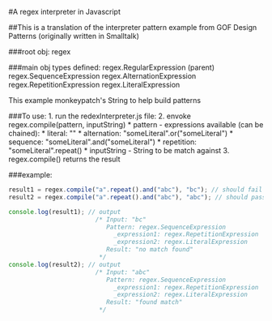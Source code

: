 #A regex interpreter in Javascript

##This is a translation of the interpreter pattern example from GOF Design Patterns 
(originally written in Smalltalk)

###root obj:
    regex

###main obj types defined:
    regex.RegularExpression (parent)
    regex.SequenceExpression
    regex.AlternationExpression
    regex.RepetitionExpression
    regex.LiteralExpression

This example monkeypatch's String to help build patterns

###To use:
    1. run the redexInterpreter.js file:
    2. envoke regex.compile(pattern, inputString)
        * pattern - expressions available (can be chained):
            * literal: ""
            * alternation: "someLiteral".or("someLiteral")
            * sequence: "someLiteral".and("someLiteral")
            * repetition: "someLiteral".repeat()
        * inputString - String to be match against
    3. regex.compile() returns the result

###example:
```javascript
result1 = regex.compile("a".repeat().and("abc"), "bc"); // should fail
result2 = regex.compile("a".repeat().and("abc"), "abc"); // should pass

console.log(result1); // output
                        /* Input: "bc"
                           Pattern: regex.SequenceExpression
                             _expression1: regex.RepetitionExpression
                             _expression2: regex.LiteralExpression
                           Result: "no match found"
                         */
console.log(result2); // output
                        /* Input: "abc"
                           Pattern: regex.SequenceExpression
                             _expression1: regex.RepetitionExpression
                             _expression2: regex.LiteralExpression
                           Result: "found match"
                         */
```

